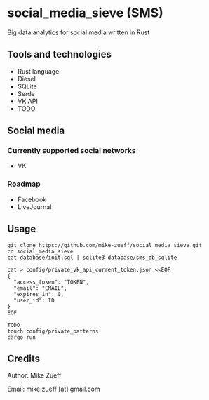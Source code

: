 # social_media_sieve (SMS)
Big data analytics for social media written in Rust

## Tools and technologies
- Rust language
- Diesel
- SQLite
- Serde
- VK API
- TODO

## Social media

### Currently supported social networks
- VK

### Roadmap
- Facebook
- LiveJournal

## Usage
```
git clone https://github.com/mike-zueff/social_media_sieve.git
cd social_media_sieve
cat database/init.sql | sqlite3 database/sms_db_sqlite

cat > config/private_vk_api_current_token.json <<EOF
{
  "access_token": "TOKEN",
  "email": "EMAIL",
  "expires_in": 0,
  "user_id": ID
}
EOF

TODO
touch config/private_patterns
cargo run
```

## Credits
Author: Mike Zueff

Email: mike.zueff [at] gmail.com
